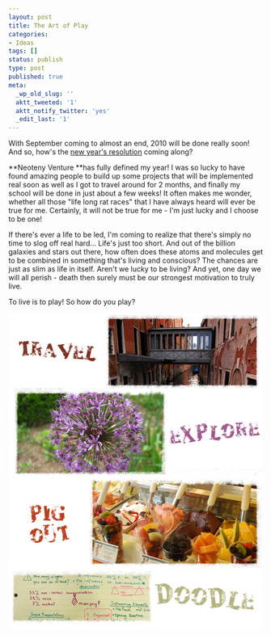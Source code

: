 ```yaml
---
layout: post
title: The Art of Play
categories:
- Ideas
tags: []
status: publish
type: post
published: true
meta:
  _wp_old_slug: ''
  aktt_tweeted: '1'
  aktt_notify_twitter: 'yes'
  _edit_last: '1'
---
```

With September coming to almost an end, 2010 will be done really soon! And so, how's the [new year's resolution](/neoteny-venture-2010/) coming along?

**Neoteny Venture **has fully defined my year! I was so lucky to have found amazing people to build up some projects that will be implemented real soon as well as I got to travel around for 2 months, and finally my school will be done in just about a few weeks! It often makes me wonder, whether all those "life long rat races" that I have always heard will ever be true for me. Certainly, it will not be true for me - I'm just lucky and I choose to be one!

If there's ever a life to be led, I'm coming to realize that there's simply no time to slog off real hard... Life's just too short. And out of the billion galaxies and stars out there, how often does these atoms and molecules get to be combined in something that's living and conscious? The chances are just as slim as life in itself. Aren't we lucky to be living? And yet, one day we will all perish - death then surely must be our strongest motivation to truly live.

To live is to play! So how do you play?

  ![](/img/art-of-play.jpg "art-of-play")
